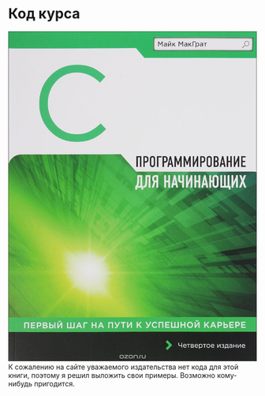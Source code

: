 # Код курса
![C - Программирование для начинающих](https://github.com/olegbukatchuk/c-beginners/blob/master/img/img.jpg)
К сожалению на сайте уважаемого издательства нет кода для этой книги, поэтому я решил выложить свои примеры. Возможно кому-нибудь пригодится.
